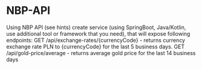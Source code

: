 # NBP-API

Using NBP API (see hints) create service (using SpringBoot, Java/Kotlin, use additional tool or framework that you need), that will expose following endpoints:
GET /api/exchange-rates/{currencyCode} - returns currency exchange rate PLN to {currencyCode} for the last 5 business days.
GET /api/gold-price/average - returns average gold price for the last 14 business days
